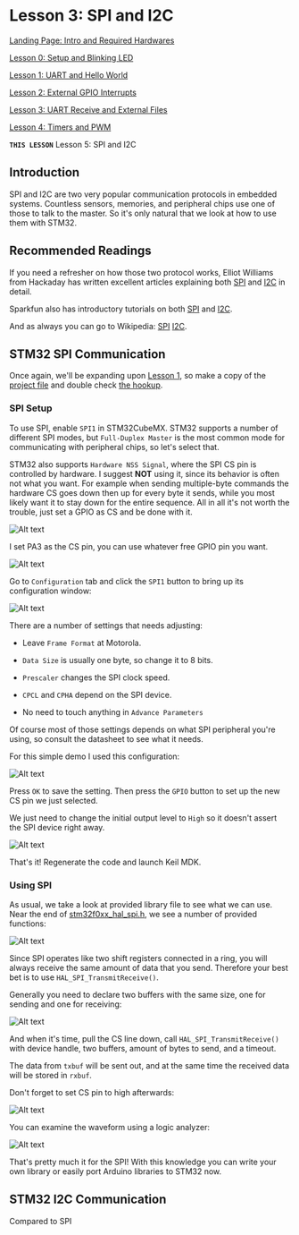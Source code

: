 # Lesson 3: SPI and I2C

[Landing Page: Intro and Required Hardwares](../README.md)

[Lesson 0: Setup and Blinking LED](../lesson0_intro_blinkLED/README.md)

[Lesson 1: UART and Hello World](../lesson1_serial_helloworld/README.md)

[Lesson 2: External GPIO Interrupts](../lesson2_external_interrupt/README.md)

[Lesson 3: UART Receive and External Files](../lesson3_serial_recv_interrupt)

[Lesson 4: Timers and PWM](../lesson4_timers_and_pwm/README.md)

**`THIS LESSON`** Lesson 5: SPI and I2C

## Introduction

SPI and I2C are two very popular communication protocols in embedded systems. Countless sensors, memories, and peripheral chips use one of those to talk to the master. So it's only natural that we look at how to use them with STM32.

## Recommended Readings

If you need a refresher on how those two protocol works, Elliot Williams from Hackaday has written excellent articles explaining both [SPI](https://hackaday.com/2016/07/01/what-could-go-wrong-spi/) and [I2C](https://hackaday.com/2016/07/19/what-could-go-wrong-i2c-edition/) in detail.

Sparkfun also has introductory tutorials on both [SPI](https://learn.sparkfun.com/tutorials/serial-peripheral-interface-spi) and [I2C](https://learn.sparkfun.com/tutorials/i2c).

And as always you can go to Wikipedia: [SPI](https://en.wikipedia.org/wiki/Serial_Peripheral_Interface_Bus) [I2C](https://en.wikipedia.org/wiki/I%C2%B2C).

## STM32 SPI Communication

Once again, we'll be expanding upon [Lesson 1](../lesson1_serial_helloworld/README.md), so make a copy of the [project file](../lesson1_serial_helloworld/sample_code) and double check [the hookup](../lesson1_serial_helloworld/README.md#hookup).

### SPI Setup

To use SPI, enable `SPI1` in STM32CubeMX. STM32 supports a number of different SPI modes, but `Full-Duplex Master` is the most common mode for communicating with peripheral chips, so let's select that.

STM32 also supports `Hardware NSS Signal`, where the SPI CS pin is controlled by hardware. I suggest **NOT** using it, since its behavior is often not what you want. For example when sending multiple-byte commands the hardware CS goes down then up for every byte it sends, while you most likely want it to stay down for the entire sequence. All in all it's not worth the trouble, just set a GPIO as CS and be done with it.

![Alt text](resources/cubespi.png)

I set PA3 as the CS pin, you can use whatever free GPIO pin you want.

![Alt text](resources/cubecs.png)

Go to `Configuration` tab and click the `SPI1` button to bring up its configuration window:

![Alt text](resources/cubeinit.png)

There are a number of settings that needs adjusting:

* Leave `Frame Format` at Motorola.

* `Data Size` is usually one byte, so change it to 8 bits.

* `Prescaler` changes the SPI clock speed.

* `CPCL` and `CPHA` depend on the SPI device.

* No need to touch anything in `Advance Parameters`

Of course most of those settings depends on what SPI peripheral you're using, so consult the datasheet to see what it needs.

For this simple demo I used this configuration:

![Alt text](resources/cubedone.png)

Press `OK` to save the setting. Then press the `GPIO` button to set up the new CS pin we just selected.

We just need to change the initial output level to `High` so it doesn't assert the SPI device right away.

![Alt text](resources/cubecspin.png)

That's it! Regenerate the code and launch Keil MDK.

### Using SPI

As usual, we take a look at provided library file to see what we can use. Near the end of [stm32f0xx_hal_spi.h](sample_code_spi/Drivers/STM32F0xx_HAL_Driver/Inc/stm32f0xx_hal_spi.h), we see a number of provided functions:

![Alt text](resources/spi_func.png)

Since SPI operates like two shift registers connected in a ring, you will always receive the same amount of data that you send. Therefore your best bet is to use `HAL_SPI_TransmitReceive()`. 

Generally you need to declare two buffers with the same size, one for sending and one for receiving:

![Alt text](resources/pv.png)

And when it's time, pull the CS line down, call `HAL_SPI_TransmitReceive()` with device handle, two buffers, amount of bytes to send, and a timeout.

The data from `txbuf` will be sent out, and at the same time the received data will be stored in `rxbuf`.

Don't forget to set CS pin to high afterwards:

![Alt text](resources/while.png)

You can examine the waveform using a logic analyzer:

![Alt text](resources/logic.png)

That's pretty much it for the SPI! With this knowledge you can write your own library or easily port Arduino libraries to STM32 now.

## STM32 I2C Communication

Compared to SPI